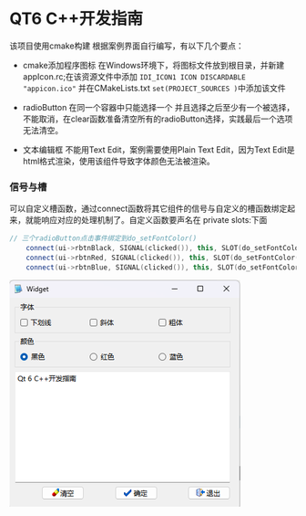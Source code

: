 # QT6 C++开发指南

该项目使用cmake构建
根据案例界面自行编写，有以下几个要点：

- cmake添加程序图标
在Windows环境下，将图标文件放到根目录，并新建appIcon.rc;在该资源文件中添加
`IDI_ICON1 ICON DISCARDABLE "appicon.ico"`
并在CMakeLists.txt `set(PROJECT_SOURCES )`中添加该文件

- radioButton 在同一个容器中只能选择一个
并且选择之后至少有一个被选择，不能取消，在clear函数准备清空所有的radioButton选择，实践最后一个选项无法清空。

- 文本编辑框
不能用Text Edit，案例需要使用Plain Text Edit，因为Text Edit是html格式渲染，使用该组件导致字体颜色无法被渲染。

### 信号与槽
可以自定义槽函数，通过connect函数将其它组件的信号与自定义的槽函数绑定起来，就能响应对应的处理机制了。自定义函数要声名在 private slots:下面

```c++
// 三个radioButton点击事件绑定到do_setFontColor()
    connect(ui->rbtnBlack, SIGNAL(clicked()), this, SLOT(do_setFontColor()));
    connect(ui->rbtnRed, SIGNAL(clicked()), this, SLOT(do_setFontColor()));
    connect(ui->rbtnBlue, SIGNAL(clicked()), this, SLOT(do_setFontColor()));
```

![运行示例](https://github.com/honyer/qt6_dev_guide/blob/main/Chap02_Basics/samp2_2VisualUI/chapter2_2_preview.png)
